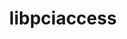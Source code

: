 ---
title: "libpciaccess"
layout: cache
categories: [package, develop-2024-03-24]
meta: {"versions": ["0.17"], "compilers": ["cce@=15.0.1", "gcc@=10.3.0", "gcc@=11.1.0", "gcc@=11.4.0", "gcc@=12.3.0", "gcc@=7.3.1", "gcc@=7.5.0", "gcc@=9.4.0", "oneapi@=2024.0.0"], "oss": ["amzn2", "rhel8", "sle_hpc15", "ubuntu18.04", "ubuntu20.04", "ubuntu22.04"], "platforms": ["linux"], "targets": ["aarch64", "neoverse_n1", "neoverse_v1", "neoverse_v2", "ppc64le", "x86_64_v3", "x86_64_v4", "zen4"], "stacks": ["aws-isc", "aws-isc-aarch64", "aws-pcluster-neoverse_v1", "build_systems", "data-vis-sdk", "developer-tools", "e4s", "e4s-cray-rhel", "e4s-cray-sles", "e4s-neoverse-v2", "e4s-neoverse_v1", "e4s-oneapi", "e4s-power", "e4s-rocm-external", "ml-linux-x86_64-cpu", "ml-linux-x86_64-cuda", "ml-linux-x86_64-rocm", "radiuss", "radiuss-aws", "radiuss-aws-aarch64", "root", "tutorial"], "num_specs": 15, "num_specs_by_stack": {"root": 15, "radiuss-aws-aarch64": 2, "aws-isc-aarch64": 2, "aws-pcluster-neoverse_v1": 2, "aws-isc": 1, "radiuss-aws": 1, "e4s-cray-rhel": 1, "e4s-power": 1, "e4s-cray-sles": 1, "build_systems": 1, "radiuss": 1, "developer-tools": 1, "data-vis-sdk": 1, "e4s-neoverse_v1": 1, "e4s-neoverse-v2": 1, "ml-linux-x86_64-rocm": 1, "tutorial": 2, "ml-linux-x86_64-cuda": 1, "e4s": 1, "ml-linux-x86_64-cpu": 1, "e4s-rocm-external": 1, "e4s-oneapi": 1}}
spec_details: [{"hash": "isbpm6ssesluqu5ze6dodar7v663ty6s", "compiler": "gcc@=7.3.1", "versions": ["0.17"], "os": "amzn2", "platform": "linux", "target": "aarch64", "variants": ["build_system=autotools"], "stacks": ["root", "radiuss-aws-aarch64", "aws-isc-aarch64"], "size": "-", "tarball": "https://binaries.spack.io/releases/develop-2024-03-24/build_cache/linux-amzn2-aarch64/gcc-7.3.1/libpciaccess-0.17/linux-amzn2-aarch64-gcc-7.3.1-libpciaccess-0.17-isbpm6ssesluqu5ze6dodar7v663ty6s.spack"}, {"hash": "lwbboujnu6krsnivgn4j3vwb6kvi5vaj", "compiler": "gcc@=12.3.0", "versions": ["0.17"], "os": "amzn2", "platform": "linux", "target": "neoverse_n1", "variants": ["build_system=autotools"], "stacks": ["root", "aws-pcluster-neoverse_v1"], "size": "-", "tarball": "https://binaries.spack.io/releases/develop-2024-03-24/build_cache/linux-amzn2-neoverse_n1/gcc-12.3.0/libpciaccess-0.17/linux-amzn2-neoverse_n1-gcc-12.3.0-libpciaccess-0.17-lwbboujnu6krsnivgn4j3vwb6kvi5vaj.spack"}, {"hash": "g4rs6dcpflfwmjjeh76xapbgcjmqjhae", "compiler": "gcc@=7.3.1", "versions": ["0.17"], "os": "amzn2", "platform": "linux", "target": "neoverse_n1", "variants": ["build_system=autotools"], "stacks": ["root", "radiuss-aws-aarch64", "aws-isc-aarch64"], "size": "-", "tarball": "https://binaries.spack.io/releases/develop-2024-03-24/build_cache/linux-amzn2-neoverse_n1/gcc-7.3.1/libpciaccess-0.17/linux-amzn2-neoverse_n1-gcc-7.3.1-libpciaccess-0.17-g4rs6dcpflfwmjjeh76xapbgcjmqjhae.spack"}, {"hash": "u34ulyr5hfofer6sw453tpon4gcqtg63", "compiler": "gcc@=7.3.1", "versions": ["0.17"], "os": "amzn2", "platform": "linux", "target": "x86_64_v3", "variants": ["build_system=autotools"], "stacks": ["root", "aws-isc", "radiuss-aws"], "size": "-", "tarball": "https://binaries.spack.io/releases/develop-2024-03-24/build_cache/linux-amzn2-x86_64_v3/gcc-7.3.1/libpciaccess-0.17/linux-amzn2-x86_64_v3-gcc-7.3.1-libpciaccess-0.17-u34ulyr5hfofer6sw453tpon4gcqtg63.spack"}, {"hash": "l7hwlna6qrqp74ygo7yxfy24zv2g45gp", "compiler": "gcc@=12.3.0", "versions": ["0.17"], "os": "amzn2", "platform": "linux", "target": "neoverse_v1", "variants": ["build_system=autotools"], "stacks": ["root", "aws-pcluster-neoverse_v1"], "size": "-", "tarball": "https://binaries.spack.io/releases/develop-2024-03-24/build_cache/linux-amzn2-neoverse_v1/gcc-12.3.0/libpciaccess-0.17/linux-amzn2-neoverse_v1-gcc-12.3.0-libpciaccess-0.17-l7hwlna6qrqp74ygo7yxfy24zv2g45gp.spack"}, {"hash": "p6kcwypwnajp66yh5kyys4vorymll3ep", "compiler": "cce@=15.0.1", "versions": ["0.17"], "os": "rhel8", "platform": "linux", "target": "zen4", "variants": ["build_system=autotools"], "stacks": ["root", "e4s-cray-rhel"], "size": "-", "tarball": "https://binaries.spack.io/releases/develop-2024-03-24/build_cache/linux-rhel8-zen4/cce-15.0.1/libpciaccess-0.17/linux-rhel8-zen4-cce-15.0.1-libpciaccess-0.17-p6kcwypwnajp66yh5kyys4vorymll3ep.spack"}, {"hash": "7s6x5mucieoarvnoyyhcingdfwwcr4aa", "compiler": "gcc@=9.4.0", "versions": ["0.17"], "os": "ubuntu20.04", "platform": "linux", "target": "ppc64le", "variants": ["build_system=autotools"], "stacks": ["root", "e4s-power"], "size": "-", "tarball": "https://binaries.spack.io/releases/develop-2024-03-24/build_cache/linux-ubuntu20.04-ppc64le/gcc-9.4.0/libpciaccess-0.17/linux-ubuntu20.04-ppc64le-gcc-9.4.0-libpciaccess-0.17-7s6x5mucieoarvnoyyhcingdfwwcr4aa.spack"}, {"hash": "jnrl7sgkjouwy5v2nqujplgezpsjsjk6", "compiler": "gcc@=10.3.0", "versions": ["0.17"], "os": "sle_hpc15", "platform": "linux", "target": "x86_64_v4", "variants": ["build_system=autotools"], "stacks": ["root", "e4s-cray-sles"], "size": "-", "tarball": "https://binaries.spack.io/releases/develop-2024-03-24/build_cache/linux-sle_hpc15-x86_64_v4/gcc-10.3.0/libpciaccess-0.17/linux-sle_hpc15-x86_64_v4-gcc-10.3.0-libpciaccess-0.17-jnrl7sgkjouwy5v2nqujplgezpsjsjk6.spack"}, {"hash": "uml2au6swy5sxw4t3ie6q3drw4ldvkhk", "compiler": "gcc@=7.5.0", "versions": ["0.17"], "os": "ubuntu18.04", "platform": "linux", "target": "x86_64_v3", "variants": ["build_system=autotools"], "stacks": ["root", "build_systems", "radiuss", "developer-tools"], "size": "-", "tarball": "https://binaries.spack.io/releases/develop-2024-03-24/build_cache/linux-ubuntu18.04-x86_64_v3/gcc-7.5.0/libpciaccess-0.17/linux-ubuntu18.04-x86_64_v3-gcc-7.5.0-libpciaccess-0.17-uml2au6swy5sxw4t3ie6q3drw4ldvkhk.spack"}, {"hash": "pxoyhnwrez64oxjy5waciqbpokshmy7s", "compiler": "gcc@=11.1.0", "versions": ["0.17"], "os": "ubuntu20.04", "platform": "linux", "target": "x86_64_v3", "variants": ["build_system=autotools"], "stacks": ["root", "data-vis-sdk"], "size": "-", "tarball": "https://binaries.spack.io/releases/develop-2024-03-24/build_cache/linux-ubuntu20.04-x86_64_v3/gcc-11.1.0/libpciaccess-0.17/linux-ubuntu20.04-x86_64_v3-gcc-11.1.0-libpciaccess-0.17-pxoyhnwrez64oxjy5waciqbpokshmy7s.spack"}, {"hash": "hlgjkegoxxptfg7v56ls5bqz7job47af", "compiler": "gcc@=11.4.0", "versions": ["0.17"], "os": "ubuntu22.04", "platform": "linux", "target": "neoverse_v1", "variants": ["build_system=autotools"], "stacks": ["root", "e4s-neoverse_v1"], "size": "-", "tarball": "https://binaries.spack.io/releases/develop-2024-03-24/build_cache/linux-ubuntu22.04-neoverse_v1/gcc-11.4.0/libpciaccess-0.17/linux-ubuntu22.04-neoverse_v1-gcc-11.4.0-libpciaccess-0.17-hlgjkegoxxptfg7v56ls5bqz7job47af.spack"}, {"hash": "yohvn6xi6ml3affrcbnpe2eiqgcujaeo", "compiler": "gcc@=11.4.0", "versions": ["0.17"], "os": "ubuntu22.04", "platform": "linux", "target": "neoverse_v2", "variants": ["build_system=autotools"], "stacks": ["root", "e4s-neoverse-v2"], "size": "-", "tarball": "https://binaries.spack.io/releases/develop-2024-03-24/build_cache/linux-ubuntu22.04-neoverse_v2/gcc-11.4.0/libpciaccess-0.17/linux-ubuntu22.04-neoverse_v2-gcc-11.4.0-libpciaccess-0.17-yohvn6xi6ml3affrcbnpe2eiqgcujaeo.spack"}, {"hash": "fwvizgli4he3kwuqirohz7l5xxzcanfg", "compiler": "gcc@=11.4.0", "versions": ["0.17"], "os": "ubuntu22.04", "platform": "linux", "target": "x86_64_v3", "variants": ["build_system=autotools"], "stacks": ["ml-linux-x86_64-rocm", "tutorial", "root", "ml-linux-x86_64-cuda", "e4s", "ml-linux-x86_64-cpu", "e4s-rocm-external"], "size": "-", "tarball": "https://binaries.spack.io/releases/develop-2024-03-24/build_cache/linux-ubuntu22.04-x86_64_v3/gcc-11.4.0/libpciaccess-0.17/linux-ubuntu22.04-x86_64_v3-gcc-11.4.0-libpciaccess-0.17-fwvizgli4he3kwuqirohz7l5xxzcanfg.spack"}, {"hash": "yiia4fhsbyghtw2u3fwjkz7jv6y5wnv3", "compiler": "oneapi@=2024.0.0", "versions": ["0.17"], "os": "ubuntu22.04", "platform": "linux", "target": "x86_64_v3", "variants": ["build_system=autotools"], "stacks": ["root", "e4s-oneapi"], "size": "-", "tarball": "https://binaries.spack.io/releases/develop-2024-03-24/build_cache/linux-ubuntu22.04-x86_64_v3/oneapi-2024.0.0/libpciaccess-0.17/linux-ubuntu22.04-x86_64_v3-oneapi-2024.0.0-libpciaccess-0.17-yiia4fhsbyghtw2u3fwjkz7jv6y5wnv3.spack"}, {"hash": "au6le6qmpk75laza5sg6vdnide6rdewz", "compiler": "gcc@=12.3.0", "versions": ["0.17"], "os": "ubuntu22.04", "platform": "linux", "target": "x86_64_v3", "variants": ["build_system=autotools"], "stacks": ["root", "tutorial"], "size": "-", "tarball": "https://binaries.spack.io/releases/develop-2024-03-24/build_cache/linux-ubuntu22.04-x86_64_v3/gcc-12.3.0/libpciaccess-0.17/linux-ubuntu22.04-x86_64_v3-gcc-12.3.0-libpciaccess-0.17-au6le6qmpk75laza5sg6vdnide6rdewz.spack"}]
---